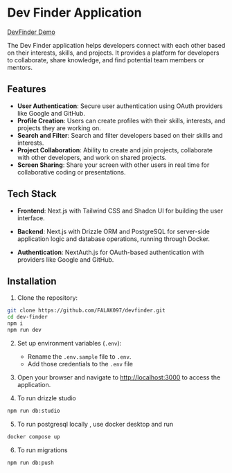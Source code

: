 # Dev Finder Application

[DevFinder Demo](https://devfinder-production.up.railway.app/)

The Dev Finder application helps developers connect with each other based on their interests, skills, and projects. It provides a platform for developers to collaborate, share knowledge, and find potential team members or mentors.

## Features

- **User Authentication**: Secure user authentication using OAuth providers like Google and GitHub.
- **Profile Creation**: Users can create profiles with their skills, interests, and projects they are working on.
- **Search and Filter**: Search and filter developers based on their skills and interests.
- **Project Collaboration**: Ability to create and join projects, collaborate with other developers, and work on shared projects.
- **Screen Sharing**: Share your screen with other users in real time for collaborative coding or presentations.

## Tech Stack

- **Frontend**: Next.js with Tailwind CSS and Shadcn UI for building the user interface.

- **Backend**: Next.js with Drizzle ORM and PostgreSQL for server-side application logic and database operations, running through Docker.

- **Authentication**: NextAuth.js for OAuth-based authentication with providers like Google and GitHub.

## Installation

1. Clone the repository:

```bash
git clone https://github.com/FALAK097/devfinder.git
cd dev-finder
npm i
npm run dev
```

2. Set up environment variables (`.env`):

   - Rename the `.env.sample` file to `.env`.
   - Add those credentials to the `.env` file

3. Open your browser and navigate to <http://localhost:3000> to access the application.

4. To run drizzle studio

```bash
npm run db:studio
```

5. To run postgresql locally , use docker desktop and run

```bash
docker compose up
```

6. To run migrations

```bash
npm run db:push
```
